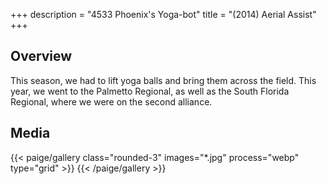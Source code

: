 +++
description = "4533 Phoenix's Yoga-bot"
title = "(2014) Aerial Assist"
+++

## Overview

This season, we had to lift yoga balls and bring them across the field. This
year, we went to the Palmetto Regional, as well as the South Florida Regional,
where we were on the second alliance.

## Media

{{< paige/gallery class="rounded-3" images="*.jpg" process="webp" type="grid"  >}}
{{< /paige/gallery >}}